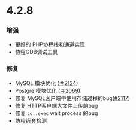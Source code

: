 # 4.2.8

### 增强
* 更好的 PHP协程栈和通道实现
* 协程GDB调试工具

### 修复
* MySQL 模块优化 ([＃2124](https://github.com/swoole/swoole-src/pull/2124 "＃2124"))
* Postgre 模块优化 ([＃2069](https://github.com/swoole/swoole-src/pull/2069 "＃2069"))
* 修复 MySQL客户端中使用存储过程的bug([#2117](https://github.com/swoole/swoole-src/issues/2117 "#2117"))
* 修复 HTTP客户端大文件上传的bug
* 修复 `co::exec` wait process 的bug
* 协程嵌套检测
